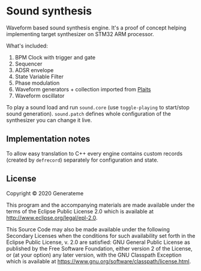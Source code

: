 # Sound synthesis

Waveform based sound synthesis engine. It's a proof of concept helping implementing target synthesizer on STM32 ARM processor.

What's included:

1. BPM Clock with trigger and gate
2. Sequencer
3. ADSR envelope
4. State Variable Filter
5. Phase modulation
6. Waveform generators + collection imported from [Plaits](https://mutable-instruments.net/modules/plaits/)
7. Waveform oscillator

To play a sound load and run `sound.core` (use `toggle-playing` to start/stop sound generation). `sound.patch` defines whole configuration of the synthesizer you can change it live.

## Implementation notes

To allow easy translation to C++ every engine contains custom records (created by `defrecord`) separately for configuration and state. 

## License

Copyright © 2020 Generateme

This program and the accompanying materials are made available under the
terms of the Eclipse Public License 2.0 which is available at
http://www.eclipse.org/legal/epl-2.0.

This Source Code may also be made available under the following Secondary
Licenses when the conditions for such availability set forth in the Eclipse
Public License, v. 2.0 are satisfied: GNU General Public License as published by
the Free Software Foundation, either version 2 of the License, or (at your
option) any later version, with the GNU Classpath Exception which is available
at https://www.gnu.org/software/classpath/license.html.
